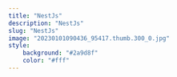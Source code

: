 ```yaml
---
title: "NestJs"
description: "NestJs"
slug: "NestJs"
image: "20230101090436_95417.thumb.300_0.jpg"
style:
    background: "#2a9d8f"
    color: "#fff"
---
```

